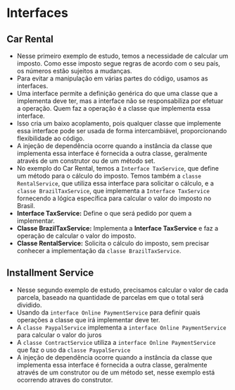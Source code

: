 # Interfaces

## Car Rental

- Nesse primeiro exemplo de estudo, temos a necessidade de calcular um imposto. Como esse imposto segue regras de acordo com o seu país, os números estão sujeitos a mudanças.
- Para evitar a manipulação em várias partes do código, usamos as interfaces.
- Uma interface permite a definição genérica do que uma classe que a implementa deve ter, mas a interface não se responsabiliza por efetuar a operação. Quem faz a operação é a classe que implementa essa interface.
- Isso cria um baixo acoplamento, pois qualquer classe que implemente essa interface pode ser usada de forma intercambiável, proporcionando flexibilidade ao código.
- A injeção de dependência ocorre quando a instância da classe que implementa essa interface é fornecida a outra classe, geralmente através de um construtor ou de um método set.
- No exemplo do Car Rental, temos a ``Interface TaxService``, que define um método para o cálculo do imposto. Temos também a ``classe RentalService``, que utiliza essa interface para solicitar o cálculo, e a ``classe BrazilTaxService``, que implementa a ``Interface TaxService`` fornecendo a lógica específica para calcular o valor do imposto no Brasil.
- **Interface TaxService:** Define o que será pedido por quem a implementar.
- **Classe BrazilTaxService:** Implementa a **Interface TaxService** e faz a operação de calcular o valor do imposto.
- **Classe RentalService:** Solicita o cálculo do imposto, sem precisar conhecer a implementação da ``classe BrazilTaxService``.

## Installment Service

- Nesse segundo exemplo de estudo, precisamos calcular o valor de cada parcela, baseado na quantidade de parcelas em que o total será dividido.
- Usando da ``interface Online PaymentService`` para definir quais operações a classe que irá implementar deve ter.
- A ``classe PaypalService`` implementa a ``interface Online PaymentService`` para calcular o valor do juros
- A ``classe ContractService`` utiliza a ``interface Online PaymentService`` que faz o uso da ``classe PaypalService``
- A injeção de dependência ocorre quando a instância da classe que implementa essa interface é fornecida a outra classe, geralmente através de um construtor ou de um método set, nesse exemplo está ocorrendo atraves do construtor.